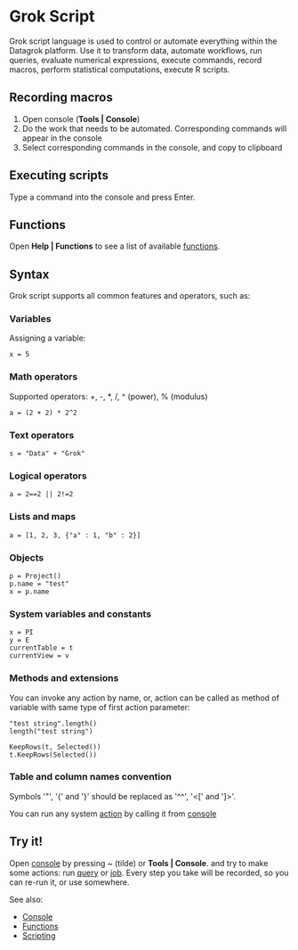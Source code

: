 <!-- TITLE: Grok Script -->
<!-- SUBTITLE: -->

# Grok Script

Grok script language is used to control or automate everything within the Datagrok platform. Use it to transform data,
automate workflows, run queries, evaluate numerical expressions, execute commands, record macros, perform statistical
computations, execute R scripts.

## Recording macros

1. Open console (**Tools | Console**)
2. Do the work that needs to be automated. Corresponding commands will appear in the console
3. Select corresponding commands in the console, and copy to clipboard

## Executing scripts

Type a command into the console and press Enter.

## Functions

Open **Help | Functions** to see a list of available [functions](functions/function.md).

## Syntax

Grok script supports all common features and operators, such as:

### Variables

Assigning a variable:

```
x = 5 
```

### Math operators

Supported operators: +, -, *, /, ^ (power), % (modulus)

```
a = (2 + 2) * 2^2
```

### Text operators

```
s = "Data" + "Grok"
```

### Logical operators

```
a = 2==2 || 2!=2
```

### Lists and maps

```
a = [1, 2, 3, {"a" : 1, "b" : 2}]
```

### Objects

```
p = Project()
p.name = "test"
x = p.name
```

### System variables and constants

```
x = PI
y = E
currentTable = t
currentView = v
```

### Methods and extensions

You can invoke any action by name, or, action can be called as method of variable with same type of first action
parameter:

```
"test string".length()
length("test string")
```

```
KeepRows(t, Selected())
t.KeepRows(Selected())
```

### Table and column names convention

Symbols '"', '{' and '}' should be replaced as '^^', '<\[' and ']>'.

You can run any system [action](functions/function.md) by calling it from [console](navigation.md#console)

## Try it!

Open [console](navigation.md#console) by pressing ~ (tilde) or **Tools | Console**. and try to make some actions:
run [query](../access/data-query.md) or [job](../access/data-job.md). Every step you take will be recorded, so you can
re-run it, or use somewhere.

See also:

* [Console](navigation.md#console)
* [Functions](functions/function.md)
* [Scripting](../compute/scripting.md)
